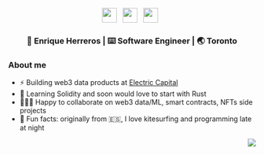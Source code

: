 <body>
<p align='center'> 
  <a href="https://twitter.com/eherrerosj"><img height="30" src="https://raw.githubusercontent.com/trinwin/trinwin/master/icons/twitter.png?raw=true"></a>&nbsp;&nbsp;
  <a href="https://www.linkedin.com/in/eherrerosj/"><img height="30" src="https://raw.githubusercontent.com/trinwin/trinwin/master/icons/linkedin.png?raw=true"></a>&nbsp;&nbsp;
  <a href="https://medium.com/@eherreros"><img height="30" src="https://raw.githubusercontent.com/trinwin/trinwin/master/icons/medium.png?raw=true"></a>&nbsp;&nbsp;

<div align="center">
<h3> 👀 Enrique Herreros | ⌨️ Software Engineer | 🌏 Toronto </h3> 
</div>

### About me 
- ⚡️ Building web3 data products at [Electric Capital](https://www.electriccapital.com/team)  
- 🌱 Learning Solidity and soon would love to start with Rust  
- 🏃🏻‍♂️ Happy to collaborate on web3 data/ML, smart contracts, NFTs side projects  
- 🤠 Fun facts: originally from 🇪🇸, I love kitesurfing and programming late at night  
</body>


<img style="float: right;" src="https://visitor-badge.laobi.icu/badge?page_id=eherrerosj.visitor-badge">
